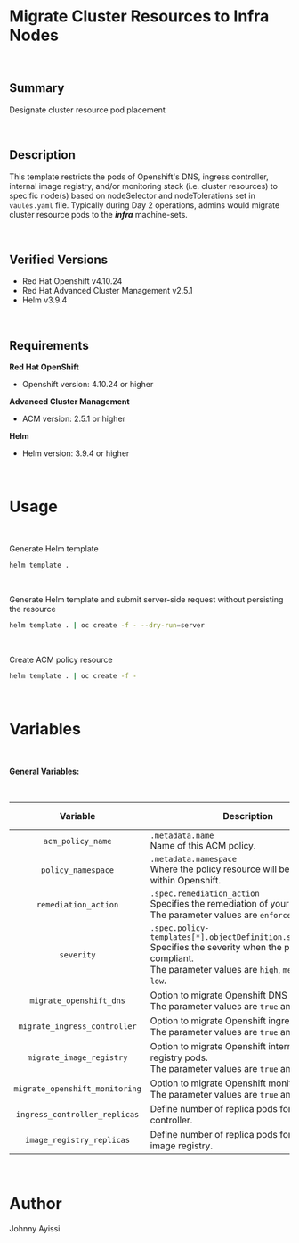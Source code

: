 Migrate Cluster Resources to Infra Nodes
========================================

<br />

Summary
-------

Designate cluster resource pod placement

<br />

Description
-----------

This template restricts the pods of Openshift's DNS, ingress controller, internal image registry, and/or monitoring stack (i.e. cluster resources) to specific node(s) based on nodeSelector and nodeTolerations set in `vaules.yaml` file. Typically during Day 2 operations, admins would migrate cluster resource pods to the **_infra_** machine-sets.

<br />

Verified Versions
-----------------

* Red Hat Openshift v4.10.24
* Red Hat Advanced Cluster Management v2.5.1
* Helm v3.9.4

<br />

Requirements
------------

**Red Hat OpenShift**
* Openshift version: 4.10.24 or higher

**Advanced Cluster Management**
* ACM version: 2.5.1 or higher

**Helm**
* Helm version: 3.9.4 or higher

<br />

Usage
=====

<br />

Generate Helm template

```bash
helm template .
```

<br />


Generate Helm template and submit server-side request without persisting the resource

```bash
helm template . | oc create -f - --dry-run=server
```

<br />

Create ACM policy resource

```bash
helm template . | oc create -f -
```

<br />

Variables
=========

<br />

**General Variables:**

<br />

Variable | Description | Required | Data Type | Default Value |
:------: | ----------- | :------: | :-------: | :-----------: |
`acm_policy_name` | `.metadata.name`<br>Name of this ACM policy. | yes | string |
`policy_namespace` | `.metadata.namespace`<br>Where the policy resource will be located within Openshift. | yes | string | default |
`remediation_action` | `.spec.remediation_action`<br>Specifies the remediation of your policy.<br>The parameter values are `enforce` and `inform`. | no | string | inform |
`severity` | `.spec.policy-templates[*].objectDefinition.spec.severity`<br>Specifies the severity when the policy is non-compliant.<br>The parameter values are `high`, `medium`, and `low`. | no | string | low |
`migrate_openshift_dns` | Option to migrate Openshift DNS pods.<br>The parameter values are `true` and `false`. | no | boolean | true |
`migrate_ingress_controller` | Option to migrate Openshift ingress pods.<br>The parameter values are `true` and `false`. | no | boolean | true |
`migrate_image_registry` | Option to migrate Openshift internal image registry pods.<br>The parameter values are `true` and `false`. | no | boolean | true |
`migrate_openshift_monitoring` | Option to migrate Openshift monitoring stack.<br>The parameter values are `true` and `false`. | no | boolean | true |
`ingress_controller_replicas` | Define number of replica pods for ingress controller. | no | integer | 3 |
`image_registry_replicas` | Define number of replica pods for internal image registry. | no | integer | 3 |

<br />


Author
======

Johnny Ayissi